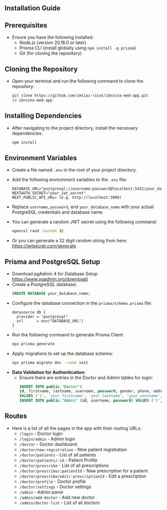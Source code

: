 ## Installation Guide

## Prerequisites

- Ensure you have the following installed:
  - Node.js (version 20.18.0 or later)
  - Prisma CLI (install globally using `npm install -g prisma`)
  - Git (for cloning the repository)

## Cloning the Repository

- Open your terminal and run the following command to clone the repository:
  ```bash
  git clone https://github.com/imtiaz-risat/ibnsina-med-app.git
  cd ibnsina-med-app
  ```

## Installing Dependencies

- After navigating to the project directory, install the necessary dependencies:
  ```bash
  npm install
  ```

## Environment Variables

- Create a file named `.env` in the root of your project directory.
- Add the following environment variables to the `.env` file:
  ```plaintext
  DATABASE_URL="postgresql://username:password@localhost:5432/your_database_name"
  NEXTAUTH_SECRET="your_jwt_secret"
  NEXT_PUBLIC_API_URL= (e.g. http://localhost:3000)
  ```
- Replace `username`, `password`, and `your_database_name` with your actual PostgreSQL credentials and database name.
- You can generate a random JWT secret using the following command:

  ```bash
  openssl rand -base64 32
  ```

- Or you can generate a 32 digit random string from here: https://jwtsecret.com/generate

## Prisma and PostgreSQL Setup

- Download pgAdmin 4 for Database Setup https://www.pgadmin.org/download/
- Create a PostgreSQL database:
  ```sql
  CREATE DATABASE your_database_name;
  ```
- Configure the database connection in the `prisma/schema.prisma` file:
  ```prisma
  datasource db {
    provider = "postgresql"
    url      = env("DATABASE_URL")
  }
  ```
- Run the following command to generate Prisma Client:
  ```bash
  npx prisma generate
  ```
- Apply migrations to set up the database schema:
  ```bash
  npx prisma migrate dev --name init
  ```
- **Data Validation for Authentication**:
  - Ensure there are entries in the Doctor and Admin tables for login:
    ```sql
    INSERT INTO public."Doctor"(
    id, firstname, lastname, username, password, gender, phone, address)
    VALUES ('1', 'your_firstname', 'your_lastname', 'your_username', 'secure_password', 'Male', '01987654321', 'your_address');
    INSERT INTO public."Admin" (id, username, password) VALUES ('1', 'admin', 'admin123');
    ```

## Routes

- Here is a list of all the pages in the app with their routing URLs:
  - `/login` - Doctor login
  - `/login/admin` - Admin login
  - `/doctor` - Doctor dashboard
  - `/doctor/new-registration` - New patient registration
  - `/doctor/patients` - List of all patients
  - `/doctor/patients/:id` - Patient Profile
  - `/doctor/prescribe` - List of all prescriptions
  - `/doctor/prescribe/:patientId` - New prescription for a patient
  - `/doctor/prescribe/edit/:prescriptionId` - Edit a prescription
  - `/doctor/profile` - Doctor profile
  - `/doctor/settings` - Doctor settings
  - `/admin` - Admin panel
  - `/admin/add-doctor` - Add new doctor
  - `/admin/doctor-list` - List of all doctors
